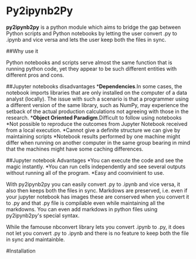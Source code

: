 # Py2ipynb2Py

__py2ipynb2py__ is a python module which aims to bridge the gap between Python scripts and Python notebooks by letting the user convert .py to .ipynb and vice versa and lets the user keep both the files in sync.

##Why use it

Python notebooks and scripts serve almost the same function that is running python code, yet they appear to be such different entities with different pros and cons.

##Jupyter notebooks disadvantages
*__Dependencies__.In some cases, the notebook imports libraries that are only installed on the computer of a data analyst (locally). The issue with such a scenario is that a programmer using a different version of the same library, such as NumPy, may experience the setback of the actual 
production calculations not agreeing with those in the research.
*__Object Oriented Paradigm__.Difficult to follow using notebooks
*Not possible to reproduce the outcomes from Jupyter Notebook received from a local execution.
*Cannot give a definite structure we can give by maintaining scripts
*Notebook results performed by one machine might differ when running on another computer in the same group bearing in mind that the machines might have some caching differences.

##Jupyter notebook Advantages
*You can execute the code and see the magic instantly.
*You can run cells independently and see several outputs without running all of the program.
*Easy and coonvinient to use.

With py2ipynb2py you can easily convert .py to .ipynb and vice versa, it also then keeps both the files in sync. Markdows are preserved, i.e. even if your jupyter notebook has images these are conserved when you convert it to .py and that .py file is compilable even while maintaining all the markdowns. You can even add markdows in python files using py2ipynb2py's special syntax.

While the famouse nbconvert library lets you convert .ipynb to .py, it does not let you convert .py to .ipynb and there is no feature to keep both the file in sync and maintainble.

#Installation


